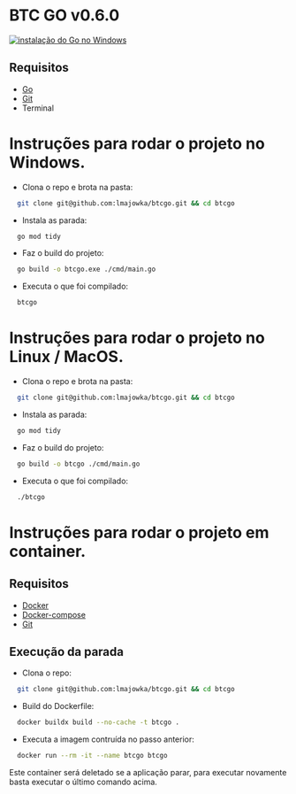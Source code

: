 # BTC GO v0.6.0
[![instalação do Go no Windows](https://img.youtube.com/vi/679Zc7ZQLtI/0.jpg)](https://www.youtube.com/watch?v=679Zc7ZQLtI)

## Requisitos
  -  [Go][install-go]
  -  [Git][install-git]
  -  Terminal

# Instruções para rodar o projeto no Windows.

 * Clona o repo e brota na pasta:
```bash
  git clone git@github.com:lmajowka/btcgo.git && cd btcgo
```
 
 * Instala as parada:
```bash
  go mod tidy
```

 * Faz o build do projeto:
```bash
  go build -o btcgo.exe ./cmd/main.go
```

 * Executa o que foi compilado:
```bash
  btcgo
```


# Instruções para rodar o projeto no Linux / MacOS.

 * Clona o repo e brota na pasta:
```bash
  git clone git@github.com:lmajowka/btcgo.git && cd btcgo
```
 
 * Instala as parada:
```bash
  go mod tidy
```

 * Faz o build do projeto:
```bash
  go build -o btcgo ./cmd/main.go
```

 * Executa o que foi compilado:
```bash
  ./btcgo
```

# Instruções para rodar o projeto em container.

## Requisitos
  -  [Docker][install-docker]
  -  [Docker-compose][install-docker-compose]
  -  [Git][install-git]

## Execução da parada

 * Clona o repo:
```bash
  git clone git@github.com:lmajowka/btcgo.git && cd btcgo
```
 * Build do Dockerfile:
```bash
  docker buildx build --no-cache -t btcgo .
```
 * Executa a imagem contruída no passo anterior:
```bash
  docker run --rm -it --name btcgo btcgo
```

Este container será deletado se a aplicação parar, para executar novamente basta executar o último comando acima.


[install-go]: https://go.dev/doc/install
[install-git]: https://git-scm.com/download/win
[install-docker]: https://www.docker.com/get-started/
[install-docker-compose]: https://docs.docker.com/compose/install/